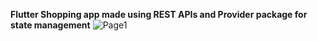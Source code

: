 **Flutter Shopping app made using REST APIs and Provider package for state management**
<break>
![Page1](https://github.com/SakunPanthi123/ShoppingApp/assets/141636699/7ade6f46-bec9-4548-a017-1b41ef3c14c7)
